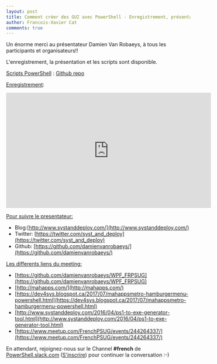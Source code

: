 ```yaml
---
layout: post
title: Comment créer des GUI avec PowerShell - Enregistrement, présentation et scripts
author: Francois-Xavier Cat
comments: true
---
```


Un énorme merci au présentateur Damien Van Robaeys, à tous les participants et organisateurs!!

L'enregistrement, la présentation et les scripts sont disponible.

<u>Scripts PowerShell</u> : [Github repo](https://github.com/damienvanrobaeys/WPF_FRPSUG)

<u>Enregistrement</u>:

<iframe width="560" height="315" src="https://www.youtube.com/embed/mU8M3955reg" frameborder="0" allowfullscreen></iframe>

<u>Pour suivre le presentateur:</u>

* Blog:[http://www.systanddeploy.com/](http://www.systanddeploy.com/)
* Twitter: [https://twitter.com/syst_and_deploy](https://twitter.com/syst_and_deploy)
* Github: [https://github.com/damienvanrobaeys/](https://github.com/damienvanrobaeys/)

<u>Les differents liens du meeting:</u>

* [https://github.com/damienvanrobaeys/WPF_FRPSUG](https://github.com/damienvanrobaeys/WPF_FRPSUG)
* [http://mahapps.com/](http://mahapps.com/)
* [https://dev4sys.blogspot.ca/2017/07/mahappsmetro-hamburgermenu-powershell.html](https://dev4sys.blogspot.ca/2017/07/mahappsmetro-hamburgermenu-powershell.html)
* [http://www.systanddeploy.com/2016/04/ps1-to-exe-generator-tool.html](http://www.systanddeploy.com/2016/04/ps1-to-exe-generator-tool.html)
* [https://www.meetup.com/FrenchPSUG/events/244264337/](https://www.meetup.com/FrenchPSUG/events/244264337/)

En attendant, rejoignez-nous sur le Channel <b>#french</b> de <a href="https://powershell.slack.com/Slack">PowerShell.slack.com</a>  (<a href="http://slack.poshcode.org/">S'inscrire</a>) pour continuer la conversation :-)
